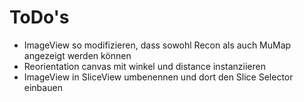 # ToDo's
* ImageView so modifizieren, dass sowohl Recon als auch MuMap angezeigt werden können
* Reorientation canvas mit winkel und distance instanziieren
* ImageView in SliceView umbenennen und dort den Slice Selector einbauen
